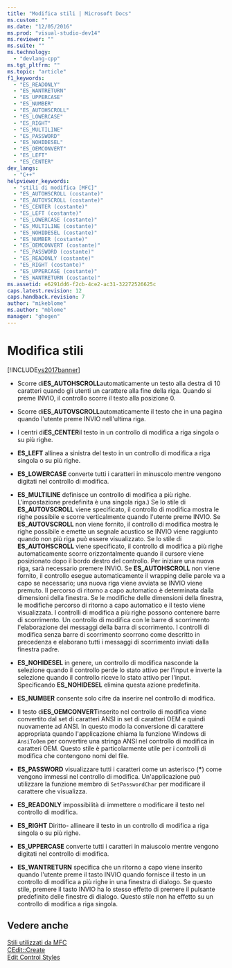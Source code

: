 ```yaml
---
title: "Modifica stili | Microsoft Docs"
ms.custom: ""
ms.date: "12/05/2016"
ms.prod: "visual-studio-dev14"
ms.reviewer: ""
ms.suite: ""
ms.technology: 
  - "devlang-cpp"
ms.tgt_pltfrm: ""
ms.topic: "article"
f1_keywords: 
  - "ES_READONLY"
  - "ES_WANTRETURN"
  - "ES_UPPERCASE"
  - "ES_NUMBER"
  - "ES_AUTOHSCROLL"
  - "ES_LOWERCASE"
  - "ES_RIGHT"
  - "ES_MULTILINE"
  - "ES_PASSWORD"
  - "ES_NOHIDESEL"
  - "ES_OEMCONVERT"
  - "ES_LEFT"
  - "ES_CENTER"
dev_langs: 
  - "C++"
helpviewer_keywords: 
  - "stili di modifica [MFC]"
  - "ES_AUTOHSCROLL (costante)"
  - "ES_AUTOVSCROLL (costante)"
  - "ES_CENTER (costante)"
  - "ES_LEFT (costante)"
  - "ES_LOWERCASE (costante)"
  - "ES_MULTILINE (costante)"
  - "ES_NOHIDESEL (costante)"
  - "ES_NUMBER (costante)"
  - "ES_OEMCONVERT (costante)"
  - "ES_PASSWORD (costante)"
  - "ES_READONLY (costante)"
  - "ES_RIGHT (costante)"
  - "ES_UPPERCASE (costante)"
  - "ES_WANTRETURN (costante)"
ms.assetid: e6291dd6-f2cb-4ce2-ac31-32272526625c
caps.latest.revision: 12
caps.handback.revision: 7
author: "mikeblome"
ms.author: "mblome"
manager: "ghogen"
---
```

# Modifica stili
[!INCLUDE[vs2017banner](../../assembler/inline/includes/vs2017banner.md)]

-   Scorre di**ES\_AUTOHSCROLL**automaticamente un testo alla destra di 10 caratteri quando gli utenti un carattere alla fine della riga.  Quando si preme INVIO, il controllo scorre il testo alla posizione 0.  
  
-   Scorre di**ES\_AUTOVSCROLL**automaticamente il testo che in una pagina quando l'utente preme INVIO nell'ultima riga.  
  
-   I centri di**ES\_CENTER**il testo in un controllo di modifica a riga singola o su più righe.  
  
-   **ES\_LEFT** allinea a sinistra del testo in un controllo di modifica a riga singola o su più righe.  
  
-   **ES\_LOWERCASE** converte tutti i caratteri in minuscolo mentre vengono digitati nel controllo di modifica.  
  
-   **ES\_MULTILINE** definisce un controllo di modifica a più righe. L'impostazione predefinita è una singola riga.\) Se lo stile di **ES\_AUTOVSCROLL** viene specificato, il controllo di modifica mostra le righe possibile e scorre verticalmente quando l'utente preme INVIO.  Se **ES\_AUTOVSCROLL** non viene fornito, il controllo di modifica mostra le righe possibile e emette un segnale acustico se INVIO viene raggiunto quando non più riga può essere visualizzato.  Se lo stile di **ES\_AUTOHSCROLL** viene specificato, il controllo di modifica a più righe automaticamente scorre orizzontalmente quando il cursore viene posizionato dopo il bordo destro del controllo.  Per iniziare una nuova riga, sarà necessario premere INVIO.  Se **ES\_AUTOHSCROLL** non viene fornito, il controllo esegue automaticamente il wrapping delle parole va a capo se necessario; una nuova riga viene avviata se INVIO viene premuto.  Il percorso di ritorno a capo automatico è determinata dalla dimensioni della finestra.  Se le modifiche delle dimensioni della finestra, le modifiche percorso di ritorno a capo automatico e il testo viene visualizzata.  I controlli di modifica a più righe possono contenere barre di scorrimento.  Un controllo di modifica con le barre di scorrimento l'elaborazione dei messaggi della barra di scorrimento.  I controlli di modifica senza barre di scorrimento scorrono come descritto in precedenza e elaborano tutti i messaggi di scorrimento inviati dalla finestra padre.  
  
-   **ES\_NOHIDESEL** in genere, un controllo di modifica nasconde la selezione quando il controllo perde lo stato attivo per l'input e inverte la selezione quando il controllo riceve lo stato attivo per l'input.  Specificando **ES\_NOHIDESEL** elimina questa azione predefinita.  
  
-   **ES\_NUMBER** consente solo cifre da inserire nel controllo di modifica.  
  
-   Il testo di**ES\_OEMCONVERT**inserito nel controllo di modifica viene convertito dal set di caratteri ANSI in set di caratteri OEM e quindi nuovamente ad ANSI.  In questo modo la conversione di carattere appropriata quando l'applicazione chiama la funzione Windows di `AnsiToOem` per convertire una stringa ANSI nel controllo di modifica in caratteri OEM.  Questo stile è particolarmente utile per i controlli di modifica che contengono nomi del file.  
  
-   **ES\_PASSWORD** visualizzare tutti i caratteri come un asterisco \(**\***\) come vengono immessi nel controllo di modifica.  Un'applicazione può utilizzare la funzione membro di `SetPasswordChar` per modificare il carattere che visualizza.  
  
-   **ES\_READONLY** impossibilità di immettere o modificare il testo nel controllo di modifica.  
  
-   **ES\_RIGHT** Diritto\- allineare il testo in un controllo di modifica a riga singola o su più righe.  
  
-   **ES\_UPPERCASE** converte tutti i caratteri in maiuscolo mentre vengono digitati nel controllo di modifica.  
  
-   **ES\_WANTRETURN** specifica che un ritorno a capo viene inserito quando l'utente preme il tasto INVIO quando fornisce il testo in un controllo di modifica a più righe in una finestra di dialogo.  Se questo stile, premere il tasto INVIO ha lo stesso effetto di premere il pulsante predefinito delle finestre di dialogo.  Questo stile non ha effetto su un controllo di modifica a riga singola.  
  
## Vedere anche  
 [Stili utilizzati da MFC](../../mfc/reference/styles-used-by-mfc.md)   
 [CEdit::Create](../Topic/CEdit::Create.md)   
 [Edit Control Styles](http://msdn.microsoft.com/library/windows/desktop/bb775464)